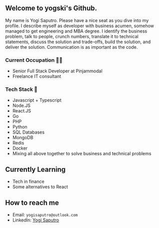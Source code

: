 ## Welcome to yogski's Github.
My name is Yogi Saputro. Please have a nice seat as you dive into my profile.
I describe myself as developer with business acumen, somehow managed to get engineering and MBA degree.
I identify the business problem, talk to people, crunch numbers, translate it to technical statements, discuss the solution and trade-offs, build the solution, and deliver the solution.
Communication is as important as the code.

### Current Occupation 👨‍🔧
- Senior Full Stack Developer at Pinjammodal
- Freelance IT consultant

### Tech Stack 🚀
- Javascript + Typescript
- Node.JS
- React.JS
- Go
- PHP
- Python
- SQL Databases
- MongoDB
- Redis
- Docker
- Mixing all above together to solve business and technical problems

## Currently Learning 
- Tech in finance
- Some alternatives to React

## How to reach me
- Email: `yogisaputro@outlook.com`
- LinkedIn: [Yogi Saputro](https://www.linkedin.com/in/yogisaputro/)
